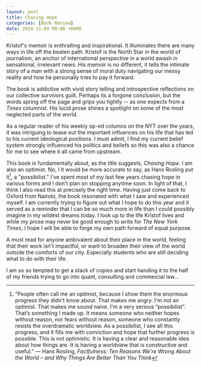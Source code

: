 ```yaml
---
layout: post
title: Chasing Hope
categories: [Book Review]
date: 2024-11-04 00:08 +0000
---
```

Kristof's memoir is enthralling and inspirational. It illuminates there are many ways in life off the beaten path. Kristof is the North Star in the world of journalism, an anchor of international perspective in a world awash in sensational, irrelevant news. His memoir is no different, it tells the intimate story of a man with a strong sense of moral duty navigating our messy reality and how he personally tries to pay it forward. 

The book is addictive with vivid story telling and introspective reflections on our collective survivors guilt. Perhaps its a forgone conclusion, but the words spring off the page and grips you tightly -- as one expects from a *Times* columnist. His lucid prose shines a spotlight on some of the most neglected parts of the world. 

As a regular reader of his weekly op-ed columns on the NYT over the years, it was intriguing to tease out the important influences on his life that has led to his current ideological positions. I must admit, I find my current belief system strongly influenced his politics and beliefs so this was also a chance for me to see where it all came from upstream. 

This book is fundamentally about, as the title suggests, *Chasing Hope*. I am also an optimist. No, I it would be more accurate to say, as Hans Rosling put it[^1], a "possibilist." I've spent most of my last few years chasing hope in various forms and I don't plan on stopping anytime soon. In light of that, I think I also read this at precisely the right time. Having just come back to Oxford from Nairobi, the book resonated with what I saw and experienced myself. I am currently trying to figure out what I hope to do this year and it served as a reminder that I can be so much more in life than I could possibly imagine in my wildest dreams today. I look up to the life Kristof lives and while my prose may never be good enough to write for *The New York Times*, I hope I will be able to forge my own path forward of equal purpose. 

A must read for anyone ambivalent about their place in the world, feeling that their work isn't impactful, or want to broaden their view of the world outside the comforts of our city. Especially students who are still deciding what to do with their life. 

I am so so tempted to get a stack of copies and start handing it to the half of my friends trying to go into quant, consulting and commercial law...


[^1]:“People often call me an optimist, because I show them the enormous progress they didn't know about. That makes me angry. I'm not an optimist. That makes me sound naive. I'm a very serious “possibilist”. That’s something I made up. It means someone who neither hopes without reason, nor fears without reason, someone who constantly resists the overdramatic worldview. As a possibilist, I see all this progress, and it fills me with conviction and hope that further progress is possible. This is not optimistic. It is having a clear and reasonable idea about how things are. It is having a worldview that is constructive and useful.” ― Hans Rosling, *Factfulness: Ten Reasons We're Wrong About the World – and Why Things Are Better Than You Think*